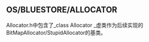 ## OS/BLUESTORE/ALLOCATOR

Allocator.h中包含了_class Allocator _虚类作为后续实现的BitMapAllocator/StupidAllocator的基类。


